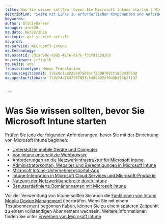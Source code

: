 ```yaml
---
title: Was Sie wissen sollten, bevor Sie Microsoft Intune starten | Microsoft Intune
description: "Seite mit Links zu erforderlichen Komponenten und Anforderungen für Intune"
keywords: 
author: Staciebarker
manager: arob98
ms.date: 06/08/2016
ms.topic: get-started-article
ms.prod: 
ms.service: microsoft-intune
ms.technology: 
ms.assetid: 5d1ac59c-a885-4276-8576-f3cf81c2d268
ms.reviewer: jeffgilb
ms.suite: ems
translationtype: Human Translation
ms.sourcegitcommit: 376e6c1ae229187ab8ec73390f091f1d534365dd
ms.openlocfilehash: 77de74a7847557893c5489492ef049b324b2f137


---
```


# Was Sie wissen sollten, bevor Sie Microsoft Intune starten

Prüfen Sie jede der folgenden Anforderungen, bevor Sie mit der Einrichtung von Microsoft Intune beginnen:

- [Unterstützte mobile Geräte und Computer](supported-mobile-devices-and-computers.md)
- [Von Intune unterstützte Webbrowser](supported-web-browsers.md)
- [Anforderungen an die Netzwerkinfrastruktur für Microsoft Intune](network-infrastructure-requirements-for-microsoft-intune.md)
- [Administratorkonten, Websites und Berechtigungen in Microsoft Intune](administrative-accounts-websites-perms.md)
- [Microsoft Intune-Unternehmensportal-App](microsoft-intune-company-portal.md)
- [Intune-Integration in Microsoft Cloud Services und Microsoft-Produkte](integration-with-cloud-services.md)
- [Nutzung der Netzwerkbandbreite durch Intune](network-bandwidth-use.md)
- [Benutzerdefinierte Domänennamen mit Microsoft Intune](domain-names-for-microsoft-intune.md)


Vor der Verwendung von Intune sollten Sie auch die [Funktionen von Intune Mobile Device Management](/intune/get-started/mobile-device-management-capabilities-in-microsoft-intune) überprüfen. Wenn Sie mit einem Testabonnement begonnen haben, können Sie zu einem späteren Zeitpunkt zu einem vollständigen Abonnement wechseln. Weitere Informationen finden Sie unter [Erwerben von Microsoft Intune](http://www.microsoft.com/en-us/server-cloud/products/microsoft-intune/Purchasing.aspx).








<!--HONumber=Jul16_HO3-->



